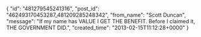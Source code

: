  {
   "id": "481279545241316",
   "post_id": "462493170453287_481209285248342",
   "from_name": "Scott Duncan",
   "message": "If my name has VALUE I GET THE BENEFIT. Before I claimed it, THE GOVERNMENT DID.",
   "created_time": "2013-02-15T11:12:28+0000"
 }
